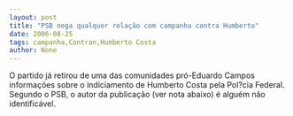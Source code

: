 ```yaml
---
layout: post
title: "PSB nega qualquer relação com campanha contra Humberto"
date: 2006-08-25
tags: campanha,Contran,Humberto Costa
author: None
---
```

O partido já retirou de uma das comunidades pró-Eduardo Campos informações sobre o indiciamento de Humberto Costa pela Pol?cia Federal.
Segundo o PSB, o autor da publicação (ver nota abaixo) é alguém não identificável. 